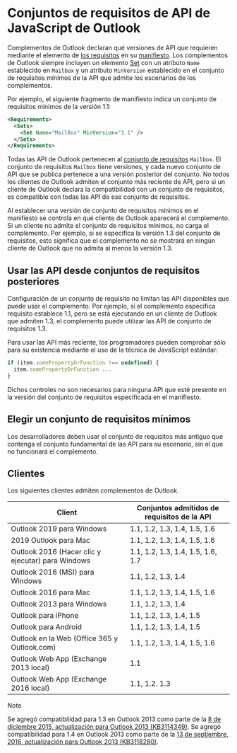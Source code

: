 # <a name="outlook-javascript-api-requirement-sets"></a>Conjuntos de requisitos de API de JavaScript de Outlook

Complementos de Outlook declaran qué versiones de API que requieren mediante el elemento de [los requisitos](/javascript/office/manifest/requirements) en su [manifiesto](https://docs.microsoft.com/office/dev/add-ins/develop/add-in-manifests). Los complementos de Outlook siempre incluyen un elemento [Set](/javascript/office/manifest/set) con un atributo `Name` establecido en `Mailbox` y un atributo `MinVersion` establecido en el conjunto de requisitos mínimos de la API que admite los escenarios de los complementos.

Por ejemplo, el siguiente fragmento de manifiesto indica un conjunto de requisitos mínimos de la versión 1.1:

```xml
<Requirements>
  <Sets>
    <Set Name="MailBox" MinVersion="1.1" />
  </Sets>
</Requirements>
```

Todas las API de Outlook pertenecen al [conjunto de requisitos](https://docs.microsoft.com/office/dev/add-ins/develop/specify-office-hosts-and-api-requirements) `Mailbox`. El conjunto de requisitos `Mailbox` tiene versiones, y cada nuevo conjunto de API que se publica pertenece a una versión posterior del conjunto. No todos los clientes de Outlook admiten el conjunto más reciente de API, pero si un cliente de Outlook declara la compatibilidad con un conjunto de requisitos, es compatible con todas las API de ese conjunto de requisitos.

Al establecer una versión de conjunto de requisitos mínimos en el manifiesto se controla en qué cliente de Outlook aparecerá el complemento. Si un cliente no admite el conjunto de requisitos mínimos, no carga el complemento. Por ejemplo, si se especifica la versión 1.3 del conjunto de requisitos, esto significa que el complemento no se mostrará en ningún cliente de Outlook que no admita al menos la versión 1.3.

## <a name="using-apis-from-later-requirement-sets"></a>Usar las API desde conjuntos de requisitos posteriores

Configuración de un conjunto de requisito no limitan las API disponibles que puede usar el complemento. Por ejemplo, si el complemento especifica requisito establece 1.1, pero se está ejecutando en un cliente de Outlook que admiten 1.3, el complemento puede utilizar las API de conjunto de requisitos 1.3.

Para usar las API más reciente, los programadores pueden comprobar sólo para su existencia mediante el uso de la técnica de JavaScript estándar:

```js
if (item.somePropertyOrFunction !== undefined) {
  item.somePropertyOrFunction ...
}
```

Dichos controles no son necesarios para ninguna API que esté presente en la versión del conjunto de requisitos especificada en el manifiesto.

## <a name="choosing-a-minimum-requirement-set"></a>Elegir un conjunto de requisitos mínimos

Los desarrolladores deben usar el conjunto de requisitos más antiguo que contenga el conjunto fundamental de las API para su escenario, sin el que no funcionará el complemento.

## <a name="clients"></a>Clientes

Los siguientes clientes admiten complementos de Outlook.

| Client | Conjuntos admitidos de requisitos de la API |
| --- | --- |
| Outlook 2019 para Windows | 1.1, 1.2, 1.3, 1.4, 1.5, 1.6 |
| 2019 Outlook para Mac | 1.1, 1.2, 1.3, 1.4, 1.5, 1.6 |
| Outlook 2016 (Hacer clic y ejecutar) para Windows | 1.1, 1.2, 1.3, 1.4, 1.5, 1.6, 1.7 |
| Outlook 2016 (MSI) para Windows | 1.1, 1.2, 1.3, 1.4 |
| Outlook 2016 para Mac | 1.1, 1.2, 1.3, 1.4, 1.5, 1.6 |
| Outlook 2013 para Windows | 1.1, 1.2, 1.3, 1.4 |
| Outlook para iPhone | 1.1, 1.2, 1.3, 1.4, 1.5 |
| Outlook para Android | 1.1, 1.2, 1.3, 1.4, 1.5 |
| Outlook en la Web (Office 365 y Outlook.com) | 1.1, 1.2, 1.3, 1.4, 1.5, 1.6 |
| Outlook Web App (Exchange 2013 local) | 1.1 |
| Outlook Web App (Exchange 2016 local) | 1.1, 1.2. 1.3 |

> [!NOTE]
> Se agregó compatibilidad para 1.3 en Outlook 2013 como parte de la [8 de diciembre 2015, actualización para Outlook 2013 (KB3114349)](https://support.microsoft.com/kb/3114349). Se agregó compatibilidad para 1.4 en Outlook 2013 como parte de la [13 de septiembre, 2016, actualización para Outlook 2013 (KB3118280)](https://support.microsoft.com/help/3118280).
